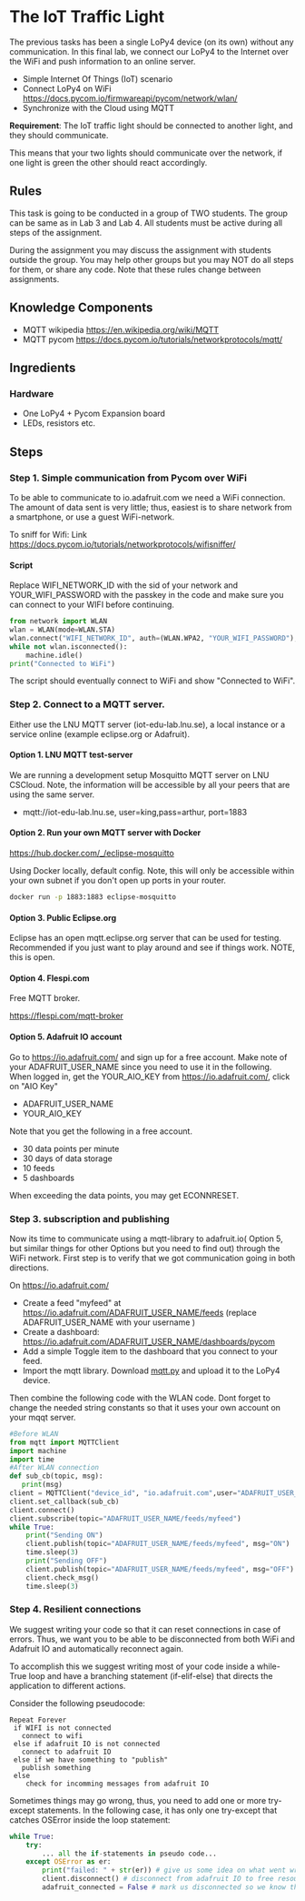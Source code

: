 # The IoT Traffic Light

The previous tasks has been a single LoPy4 device (on its own) without any communication. In this final lab, we connect our LoPy4 to the Internet over the WiFi and push information to an online server.

 * Simple Internet Of Things (IoT) scenario
 * Connect LoPy4 on WiFi https://docs.pycom.io/firmwareapi/pycom/network/wlan/
 * Synchronize with the Cloud using MQTT

**Requirement**: The IoT traffic light should be connected to another light, and they should communicate.

This means that your two lights should communicate over the network, if one light is green the other should react accordingly.

## Rules

This task is going to be conducted in a group of TWO students. The group can be same as in Lab 3 and Lab 4. All students must be active during all steps of the assignment.

During the assignment you may discuss the assignment with students outside the group. You may help other groups but you may NOT do all steps for them, or share any code. Note that these rules change between assignments.

## Knowledge Components

 * MQTT wikipedia https://en.wikipedia.org/wiki/MQTT
 * MQTT pycom https://docs.pycom.io/tutorials/networkprotocols/mqtt/
 
## Ingredients

### Hardware

- One LoPy4 + Pycom Expansion board
- LEDs, resistors etc.

 
## Steps

### Step 1. Simple communication from Pycom over WiFi

To be able to communicate to io.adafruit.com we need a WiFi connection. The amount of data sent is very little; thus, easiest is to share network from a smartphone, or use a guest WiFi-network. 

To sniff for Wifi: Link https://docs.pycom.io/tutorials/networkprotocols/wifisniffer/

#### Script
Replace WIFI_NETWORK_ID with the sid of your network and YOUR_WIFI_PASSWORD with the passkey in the  code and make sure you can connect to your WIFI before continuing. 

```python
from network import WLAN
wlan = WLAN(mode=WLAN.STA)
wlan.connect("WIFI_NETWORK_ID", auth=(WLAN.WPA2, "YOUR_WIFI_PASSWORD"), timeout=5000)
while not wlan.isconnected():
    machine.idle()
print("Connected to WiFi")
```


The script should eventually connect to WiFi and show "Connected to WiFi".



### Step 2. Connect to a MQTT server.

Either use the LNU MQTT server (iot-edu-lab.lnu.se), a local instance or a service online (example eclipse.org or Adafruit). 

#### Option 1. LNU MQTT test-server

We are running a development setup Mosquitto MQTT server on LNU CSCloud. Note, the information will be accessible by all your peers that are using the same server.

- mqtt://iot-edu-lab.lnu.se, user=king,pass=arthur, port=1883

#### Option 2. Run your own MQTT server with Docker

https://hub.docker.com/_/eclipse-mosquitto

Using Docker locally, default config. Note, this will only be accessible within your own subnet if you don't open up ports in your router.


```bash
docker run -p 1883:1883 eclipse-mosquitto
```

#### Option 3. Public Eclipse.org

Eclipse has an open mqtt.eclipse.org server that can be used for testing. Recommended if you just want to play around and see if things work. NOTE, this is open.

#### Option 4. Flespi.com

Free MQTT broker.

https://flespi.com/mqtt-broker

#### Option 5. Adafruit IO account

Go to https://io.adafruit.com/  and sign up for a free account. Make note of your ADAFRUIT_USER_NAME since you need to use it in the following. When logged in, get the YOUR_AIO_KEY from https://io.adafruit.com/, click on "AIO Key"

 * ADAFRUIT_USER_NAME
 * YOUR_AIO_KEY

Note that you get the following in a free account.

 * 30 data points per minute
 * 30 days of data storage
 * 10 feeds
 * 5 dashboards

When exceeding the data points, you may get ECONNRESET.

### Step 3. subscription and publishing

Now its time to communicate using a mqtt-library to adafruit.io( Option 5, but similar things for other Options but you need to find out) through the WiFi network. First step is to verify that we got communication going in both directions.

On https://io.adafruit.com/
* Create a feed "myfeed" at https://io.adafruit.com/ADAFRUIT_USER_NAME/feeds (replace ADAFRUIT_USER_NAME with your username )
* Create a dashboard:  https://io.adafruit.com/ADAFRUIT_USER_NAME/dashboards/pycom
 * Add a simple Toggle item to the dashboard that you connect to your feed.
* Import the mqtt library. Download [mqtt.py](https://github.com/pycom/pycom-libraries/blob/master/examples/mqtt/mqtt.py) and upload it to the LoPy4 device. 

Then combine the following code with the WLAN code. Dont forget to change the needed string constants so that it uses your own account on your mqqt server.
```python
#Before WLAN
from mqtt import MQTTClient
import machine
import time
#After WLAN connection
def sub_cb(topic, msg):
   print(msg)
client = MQTTClient("device_id", "io.adafruit.com",user="ADAFRUIT_USER_NAME", password="YOUR_AIO_KEY", port=1883)
client.set_callback(sub_cb)
client.connect()
client.subscribe(topic="ADAFRUIT_USER_NAME/feeds/myfeed")
while True:
    print("Sending ON")
    client.publish(topic="ADAFRUIT_USER_NAME/feeds/myfeed", msg="ON")
    time.sleep(3)
    print("Sending OFF")
    client.publish(topic="ADAFRUIT_USER_NAME/feeds/myfeed", msg="OFF")
    client.check_msg()
    time.sleep(3)
```

### Step 4. Resilient connections

We suggest writing your code so that it can reset connections in case of errors. Thus, we want you to be able to be disconnected from both WiFi and Adafruit IO and automatically reconnect again.

To accomplish this we suggest writing most of your code inside a while-True loop and have a branching statement (if-elif-else) that directs the application to different actions. 


Consider the following pseudocode:

```
Repeat Forever
 if WIFI is not connected
   connect to wifi
 else if adafruit IO is not connected
   connect to adafruit IO
 else if we have something to "publish"
   publish something
 else
    check for incomming messages from adafruit IO
```

Sometimes things may go wrong, thus, you need to add one or more try-except statements. In the following case, it has only one try-except that catches OSError inside the loop statement:


```python
while True:
    try:
        ... all the if-statements in pseudo code...
    except OSError as er:
        print("failed: " + str(er)) # give us some idea on what went wrong
        client.disconnect() # disconnect from adafruit IO to free resources
        adafruit_connected = False # mark us disconnected so we know that we should connect again 
        
```

